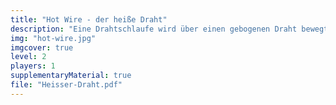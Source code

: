 ```yaml
---
title: "Hot Wire - der heiße Draht"
description: "Eine Drahtschlaufe wird über einen gebogenen Draht bewegt. Wenn sich diese berühren, dann ertönt ein Ton oder eine Musik. Es wird Zusatzmaterial benötigt."
img: "hot-wire.jpg"
imgcover: true
level: 2
players: 1
supplementaryMaterial: true
file: "Heisser-Draht.pdf"
---
```


